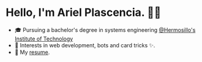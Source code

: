 # Hello, I'm Ariel Plascencia. 👨‍💻

- 🎓  Pursuing a bachelor's degree in systems engineering [@Hermosillo's Institute of Technology](http://www.ith.mx/)
- 🔭  Interests in web development, bots and card tricks ✨.
- 💬  My [resume](https://drive.google.com/file/d/1umrNR-BpZtjdwLozsWFXNrP6mjWp6X9a/view?usp=sharing).
